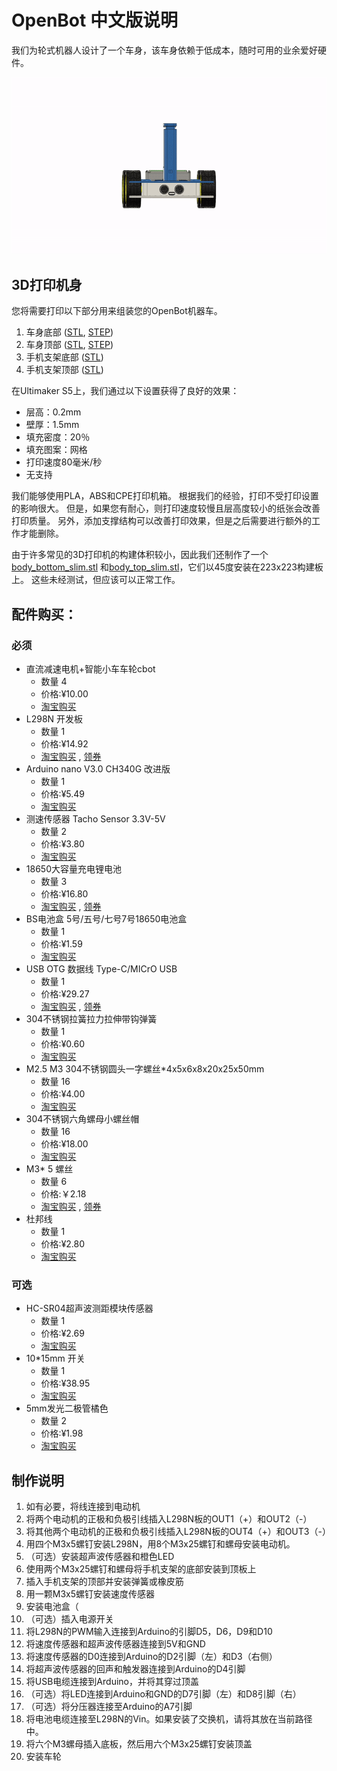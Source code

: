 # OpenBot 中文版说明

我们为轮式机器人设计了一个车身，该车身依赖于低成本，随时可用的业余爱好硬件。

![Assembly](/images/assembly.gif)
## 3D打印机身
您将需要打印以下部分用来组装您的OpenBot机器车。

1) 车身底部 ([STL](body_bottom.stl), [STEP](body_bottom.step))
2) 车身顶部 ([STL](body_top.stl), [STEP](body_top.step))
3) 手机支架底部 ([STL](phone_mount_bottom.stl))
4) 手机支架顶部 ([STL](phone_mount_top.stl))

在Ultimaker S5上，我们通过以下设置获得了良好的效果：

- 层高：0.2mm
- 壁厚：1.5mm
- 填充密度：20％
- 填充图案：网格
- 打印速度80毫米/秒
- 无支持

我们能够使用PLA，ABS和CPE打印机箱。 根据我们的经验，打印不受打印设置的影响很大。 但是，如果您有耐心，则打印速度较慢且层高度较小的纸张会改善打印质量。 另外，添加支撑结构可以改善打印效果，但是之后需要进行额外的工作才能删除。

由于许多常见的3D打印机的构建体积较小，因此我们还制作了一个[body_bottom_slim.stl](./body_bottom_slim.stl) 和[body_top_slim.stl](./body_top_slim.stl)，它们以45度安装在223x223构建板上。 这些未经测试，但应该可以正常工作。

## 配件购买：


### 必须
- 直流减速电机+智能小车车轮cbot 
    - 数量 4
    - 价格:¥10.00
    - [淘宝购买](https://s.click.taobao.com/GA955xu)
- L298N 开发板
    - 数量 1
    - 价格:¥14.92
    - [淘宝购买](https://s.click.taobao.com/pyt45xu) , [领券](https://s.click.taobao.com/C1nJ4xu)
- Arduino nano V3.0 CH340G 改进版 
    - 数量 1
    - 价格:¥5.49
    - [淘宝购买](https://s.click.taobao.com/iI1K4xu)
- 测速传感器 Tacho Sensor 3.3V-5V
    - 数量 2
    - 价格:¥3.80
    - [淘宝购买](https://s.click.taobao.com/jMA45xu)
- 18650大容量充电锂电池
    - 数量 3
    - 价格:¥16.80
    - [淘宝购买](https://s.click.taobao.com/5jj45xu) , [领券](https://s.click.taobao.com/ww855xu)
- BS电池盒 5号/五号/七号7号18650电池盒 
    - 数量 1
    - 价格:¥1.59
    - [淘宝购买](https://s.click.taobao.com/tzcJ4xu)
- USB OTG 数据线 Type-C/MICrO USB
    - 数量 1
    - 价格:¥29.27
    - [淘宝购买](https://s.click.taobao.com/vmo45xu) , [领券](https://s.click.taobao.com/zjmJ4xu)
- 304不锈钢拉簧拉力拉伸带钩弹簧 
    - 数量 1
    - 价格:¥0.60
    - [淘宝购买](https://s.click.taobao.com/nj1Kzwu)
- M2.5 M3 304不锈钢圆头一字螺丝*4x5x6x8x20x25x50mm
    - 数量 16
    - 价格:¥4.00
    - [淘宝购买](https://s.click.taobao.com/GGF45xu)
- 304不锈钢六角螺母小螺丝帽
    - 数量 16
    - 价格:¥18.00
    - [淘宝购买](https://s.click.taobao.com/3roD0xu)
- M3* 5 螺丝
    - 数量 6
    - 价格:￥2.18
    - [淘宝购买](https://s.click.taobao.com/WHO55xu) , [领券](https://s.click.taobao.com/6Np45xu)
- 杜邦线
    - 数量 1
    - 价格:¥2.80
    - [淘宝购买](https://s.click.taobao.com/nfSJ4xu)

### 可选
- HC-SR04超声波测距模块传感器
    - 数量 1
    - 价格:¥2.69
    - [淘宝购买](https://s.click.taobao.com/q5545xu)
- 10*15mm 开关
    - 数量 1
    - 价格:¥38.95
    - [淘宝购买](https://s.click.taobao.com/8YrJ4xu)
- 5mm发光二极管橘色 
    - 数量 2
    - 价格:¥1.98
    - [淘宝购买](https://s.click.taobao.com/rjXJ4xu)

## 制作说明

1. 如有必要，将线连接到电动机
2. 将两个电动机的正极和负极引线插入L298N板的OUT1（+）和OUT2（-）
3. 将其他两个电动机的正极和负极引线插入L298N板的OUT4（+）和OUT3（-）
4. 用四个M3x5螺钉安装L298N，用8个M3x25螺钉和螺母安装电动机。
5. （可选）安装超声波传感器和橙色LED
6. 使用两个M3x25螺钉和螺母将手机支架的底部安装到顶板上
7. 插入手机支架的顶部并安装弹簧或橡皮筋
8. 用一颗M3x5螺钉安装速度传感器
9. 安装电池盒（
10. （可选）插入电源开关
11. 将L298N的PWM输入连接到Arduino的引脚D5，D6，D9和D10
12. 将速度传感器和超声波传感器连接到5V和GND
13. 将速度传感器的D0连接到Arduino的D2引脚（左）和D3（右侧）
14. 将超声波传感器的回声和触发器连接到Arduino的D4引脚
15. 将USB电缆连接到Arduino，并将其穿过顶盖
16. （可选）将LED连接到Arduino和GND的D7引脚（左）和D8引脚（右）
17. （可选）将分压器连接至Arduino的A7引脚
18. 将电池电缆连接至L298N的Vin。如果安装了交换机，请将其放在当前路径中。
19. 将六个M3螺母插入底板，然后用六个M3x25螺钉安装顶盖
20. 安装车轮